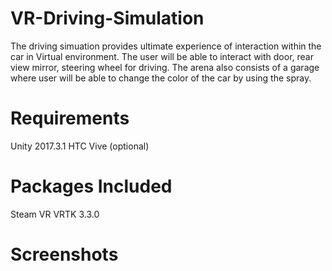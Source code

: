 # VR-Driving-Simulation
The driving simuation provides ultimate experience of interaction within the car in Virtual environment.
The user will be able to interact with door, rear view mirror, steering wheel for driving.
The arena also consists of a garage where user will be able to change the color of the car by using the spray.

# Requirements
Unity 2017.3.1
HTC Vive (optional)

# Packages Included
Steam VR
VRTK 3.3.0

# Screenshots



